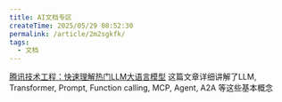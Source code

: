 ```yaml
---
title: AI文档专区
createTime: 2025/05/29 08:52:30
permalink: /article/2m2sgkfk/
tags:
  - 文档
---
```



[腾讯技术工程：快速理解热门LLM大语言模型](https://mp.weixin.qq.com/s/7v7CFi8R6Eip972NKsB_dA)
这篇文章详细讲解了LLM, Transformer, Prompt, Function calling, MCP, Agent, A2A 等这些基本概念